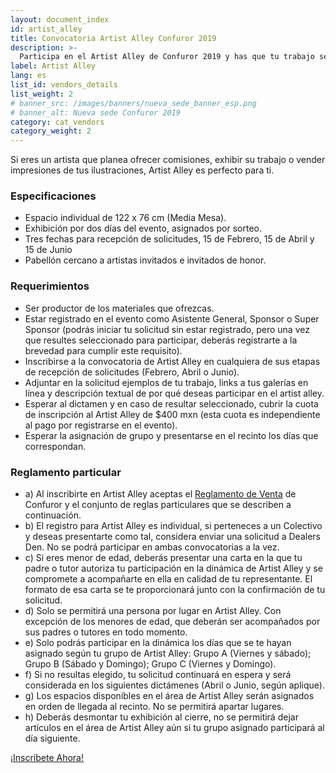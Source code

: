 ```yaml
---
layout: document_index
id: artist_alley
title: Convocatoria Artist Alley Confuror 2019
description: >-
  Participa en el Artist Alley de Confuror 2019 y has que tu trabajo se conozca. Más detalles aquí.
label: Artist Alley
lang: es
list_id: vendors_details
list_weight: 2
# banner_src: /images/banners/nueva_sede_banner_esp.png
# banner_alt: Nueva sede Confuror 2019
category: cat_vendors
category_weight: 2
---
```


Si eres un artista que planea ofrecer comisiones, exhibir su trabajo o vender impresiones de tus ilustraciones, Artist Alley es perfecto para ti.

### Especificaciones

- Espacio individual de 122 x 76 cm (Media Mesa).
- Exhibición por dos días del evento, asignados por sorteo.
- Tres fechas para recepción de solicitudes, 15 de Febrero, 15 de Abril y 15 de Junio
- Pabellón cercano a artistas invitados e invitados de honor.

### Requerimientos

- Ser productor de los materiales que ofrezcas.
- Estar registrado en el evento como Asistente General, Sponsor o Super Sponsor (podrás iniciar tu solicitud sin estar registrado, pero una vez que resultes seleccionado para participar, deberás registrarte a la brevedad para cumplir este requisito).
- Inscribirse a la convocatoria de Artist Alley en cualquiera de sus etapas de recepción de solicitudes (Febrero, Abril o Junio).
- Adjuntar en la solicitud ejemplos de tu trabajo, links a tus galerías en línea y descripción textual de por qué deseas participar en el artist alley.
- Esperar al dictamen y en caso de resultar seleccionado, cubrir la cuota de inscripción al Artist Alley de $400 mxn (esta cuota es independiente al pago por registrarse en el evento).
- Esperar la asignación de grupo y presentarse en el recinto los días que correspondan.

### Reglamento particular
- a) Al inscribirte en Artist Alley aceptas el [Reglamento de Venta](/es/acerca_de/ventas/) de Confuror y el conjunto de reglas particulares que se describen a continuación.
- b) El registro para Artist Alley es individual, si perteneces a un Colectivo y deseas presentarte como tal, considera enviar una solicitud a Dealers Den. No se podrá participar en ambas convocatorias a la vez.
- c) Si eres menor de edad, deberás presentar una carta en la que tu padre o tutor autoriza tu participación en la dinámica de Artist Alley y se compromete a acompañarte en ella en calidad de tu representante. El formato de esa carta se te proporcionará junto con la confirmación de tu solicitud.
- d) Solo se permitirá una persona por lugar en Artist Alley. Con excepción de los menores de edad, que deberán ser acompañados por sus padres o tutores en todo momento.
- e) Solo podrás participar en la dinámica los días que se te hayan asignado según tu grupo de Artist Alley: Grupo A (Viernes y sábado); Grupo B (Sábado y Domingo); Grupo C (Viernes y Domingo).
- f) Si no resultas elegido, tu solicitud continuará en espera y será considerada en los siguientes dictámenes (Abril o Junio, según aplique).
- g) Los espacios disponibles en el área de Artist Alley serán asignados en orden de llegada al recinto. No se permitirá apartar lugares.
- h) Deberás desmontar tu exhibición al cierre, no se permitirá dejar artículos en el área de Artist Alley aún si tu grupo asignado participará al día siguiente.

<div class="container text-center">
  <div class="row">
    <div class="col-12">
      <a href="https://goo.gl/forms/pL9ljn3EK652O8VH2" class="btn btn-primary btn-block">¡Inscríbete Ahora!</a>
    </div>
  </div>
</div>